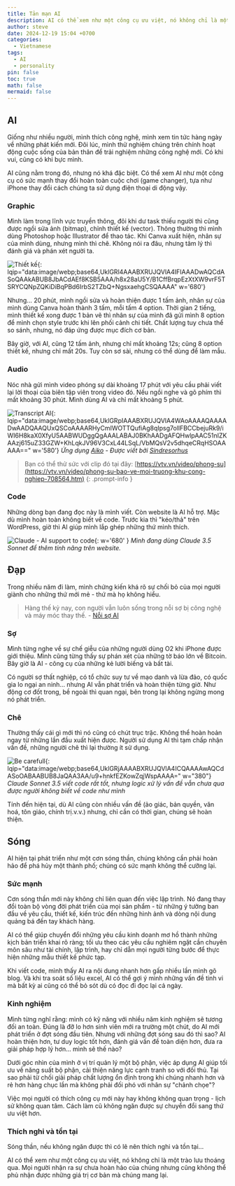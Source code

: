 ```yaml
---
title: Tản mạn AI
description: AI có thể xem như một công cụ ưu việt, nó không chỉ là một trào lưu thoáng qua. Mọi người nhận ra sự chưa hoàn hảo của chúng nhưng cũng không thể phủ nhận được những giá trị cơ bản mà chúng mang lại.
author: steve
date: 2024-12-19 15:04 +0700
categories:
  - Vietnamese
tags:
  - AI
  - personality
pin: false
toc: true
math: false
mermaid: false
---
```

##  AI
Giống như nhiều người, mình thích công nghệ, mình xem tin tức hàng ngày về những phát kiến mới. Đôi lúc, mình thử nghiệm chúng trên chính hoạt động cuộc sống của bản thân để trải nghiệm những công nghệ mới. Có khi vui, cũng có khi bực mình.

AI cũng nằm trong đó, nhưng nó khá đặc biệt.
Có thể xem AI như một công cụ có sức mạnh thay đổi hoàn toàn cuộc chơi (game changer), tựa như iPhone thay đổi cách chúng ta sử dụng điện thoại di động vậy.

### Graphic
Mình làm trong lĩnh vực truyền thông, đôi khi dư task thiếu người thì cũng được ngồi sửa ảnh (bitmap), chỉnh thiết kế (vector). Thông thường thì mình dùng Photoshop hoặc Illustrator để thao tác. Khi Canva xuất hiện, nhân sự của mình dùng, nhưng mình thì chê. Không nói ra đâu, nhưng tâm lý thì đánh giá và phán xét người ta.

![Thiết kế](/assets/img/post/design-work.webp){: lqip="data:image/webp;base64,UklGRl4AAABXRUJQVlA4IFIAAADwAQCdASoQAAkABUB8JbACdAEf8KSB5AAA/h8x28aU5Y/B1CffBrqpEzXtXW9vrF5TSRYCQNpZQKiDiBqPBd6IrbS2TZbQ+NgsxaehgCSQAAAA" w='680'}

Nhưng... 20 phút, mình ngồi sửa và hoàn thiện được 1 tấm ảnh, nhân sự của mình dùng Canva hoàn thành 3 tấm, mỗi tấm 4 option.  Thời gian 2 tiếng, mình thiết kế xong được 1 bản vẽ thì nhân sự của mình đã gửi mình 8 option để mình chọn style trước khi lên phối cảnh chi tiết. Chất lượng tuy chưa thể so sánh, nhưng, nó đáp ứng được mục đích cơ bản.

Bây giờ, với AI, cũng 12 tấm ảnh, nhưng chỉ mất khoảng 12s; cũng 8 option thiết kế, nhưng chỉ mất 20s. Tuy còn sơ sài, nhưng có thể dùng để làm mẫu.

### Audio
Nóc nhà gửi mình video phóng sự dài khoảng 17 phút với yêu cầu phải viết lại lời thoại của biên tập viên trong video đó. Nếu ngồi nghe và gõ phím thì mất khoảng 30 phút. Mình dùng AI và chỉ mất khoảng 5 phút.

![Transcript AI](/assets/img/post/aiko-ai-transcript.webp){: lqip="data:image/webp;base64,UklGRpIAAABXRUJQVlA4WAoAAAAQAAAADwAADQAAQUxQSCoAAAARHyCmIWOTTQufiAg8qIpsg7ollFBCCbejuRk9/iWI6H8kaX0XfyU5AABWUDggQgAAALABAJ0BKhAADgAFQHwlpAAC51nIZKAAzj615uZ33GZW+KhLqkJV96V3CxL44LSqL/VbMQsV2v5dhqeCRqHSOAAAAA==" w='580'} _Ứng dụng [Aiko](https://sindresorhus.com/aiko) - Được viết bởi [Sindresorhus](https://sindresorhus.com)_

>Bạn có thể thử sức với clip đó tại đây: [https://vtv.vn/video/phong-su](https://vtv.vn/video/phong-su-bao-ve-moi-truong-khu-cong-nghiep-708564.htm)
{: .prompt-info }


### Code
Những dòng bạn đang đọc này là mình viết. Còn website là AI hỗ trợ. Mặc dù mình hoàn toàn không biết về code.
Trước kia thì "kéo/thả" trên WordPress, giờ thì AI giúp mình lắp ghép những thứ mình thích.

![Claude - AI support to code](/assets/img/post/support-code.gif){: w='680' }
_Mình đang dùng Claude 3.5 Sonnet để thêm tính năng trên website._

## Đạp
Trong nhiều năm đi làm, mình chứng kiến khá rõ sự chối bỏ của mọi người giành cho những thứ mới mẻ - thứ mà họ không hiểu.
>Hàng thế kỷ nay, con người vẫn luôn sống trong nỗi sợ bị công nghệ và máy móc thay thế. - [Nỗi sợ AI](/noi-so-AI)

### Sợ
Mình từng nghe về sự chế giễu của những người dùng O2 khi iPhone được giới thiệu.
Mình cũng từng thấy sự phán xét của những tờ báo lớn về Bitcoin.
Bây giờ là AI - công cụ của những kẻ lười biếng và bất tài.

Có người sợ thất nghiệp, có tổ chức suy tư về mạo danh và lừa đảo, có quốc gia lo ngại an ninh... nhưng AI vẫn phát triển và hoàn thiện từng giờ. Như động cơ đốt trong, bề ngoài thì quan ngại, bên trong lại không ngừng mong nó phát triển.

### Chê
Thường thấy cái gì mới thì nó cũng có chút trục trặc. Không thể hoàn hoản ngay từ những lần đầu xuất hiện được. Người sử dụng AI thì tạm chấp nhận vấn đề, những người chê thì lại thường ít sử dụng.

![Be carefull](../assets/img/post/ai-carefully.webp){: lqip="data:image/webp;base64,UklGRjAAAABXRUJQVlA4ICQAAAAwAQCdASoOABAABUB8JaQAA3AA/u9+hnkfEZKowZqjWspAAAA=" w="380"} _Claude Sonnet 3.5 viết code rất tốt, nhưng logic xử lý vấn đề vẫn chưa qua được người không biết về code như mình_

Tính đến hiện tại, dù AI cũng còn nhiều vấn đề (ảo giác, bản quyền, văn hoá, tôn giáo, chính trị.v.v.) nhưng, chỉ cần có thời gian, chúng sẽ hoàn thiện.

## Sóng
AI hiện tại phát triển như một cơn sóng thần, chúng không cần phải hoàn hảo để phá hủy một thành phố; chúng có sức mạnh không thể cưỡng lại.

### Sức mạnh
Cơn sóng thần mới này không chỉ liên quan đến việc lập trình. Nó đang thay đổi toàn bộ vòng đời phát triển của mọi sản phẩm - từ những ý tưởng ban đầu về yêu cầu, thiết kế, kiến trúc đến những hình ảnh và dòng nội dung quảng bá đến tay khách hàng.

AI có thể giúp chuyển đổi những yêu cầu kinh doanh mơ hồ thành những kịch bản triển khai rõ ràng; tối ưu theo các yêu cầu nghiêm ngặt cần chuyên môn sâu như tài chính, lập trình, hay chỉ dẫn mọi người từng bước để thực hiện những mẫu thiết kế phức tạp.

Khi viết code, mình thấy AI ra nội dung nhanh hơn gấp nhiều lần mình gõ blog. Và khi tra soát số liệu excel, AI có thể gợi ý mình những vấn đề tinh vi mà bất kỳ ai cũng có thể bỏ sót dù có đọc đi đọc lại cả ngày.

### Kinh nghiệm
Mình từng nghĩ rằng: mình có kỹ năng với nhiều năm kinh nghiệm sẽ tương đối an toàn. Đúng là đỡ lo hơn sinh viên mới ra trường một chút, do AI mới phát triển ở đợt sóng đầu tiên.
Nhưng với những đợt sóng sau đó thì sao? AI hoàn thiện hơn, tư duy logic tốt hơn, đánh giá vấn đề toàn diện hơn, đưa ra giải pháp hợp lý hơn... mình sẽ thế nào?

Dưới góc nhìn của mình ở vị trí quản lý một bộ phận, việc áp dụng AI giúp tối ưu về năng suất bộ phận, cải thiện năng lực cạnh tranh so với đối thủ. Tại sao phải từ chối giải pháp chất lượng ổn định trong khi chúng nhanh hơn và rẻ hơn hàng chục lần mà không phải đối phó với nhân sự "chảnh chọe"?

Việc mọi người có thích công cụ mới này hay không không quan trọng - lịch sử không quan tâm. Cách làm cũ không ngăn được sự chuyển đổi sang thứ ưu việt hơn.

### Thích nghi và tồn tại
Sóng thần, nếu không ngăn được thì có lẽ nên thích nghi và tồn tại...

AI có thể xem như một công cụ ưu việt, nó không chỉ là một trào lưu thoáng qua. Mọi người nhận ra sự chưa hoàn hảo của chúng nhưng cũng không thể phủ nhận được những giá trị cơ bản mà chúng mang lại.
